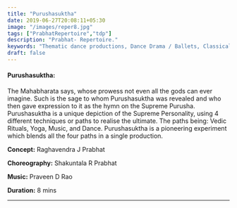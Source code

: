 ```yaml
---
title: "Purushasuktha"
date: 2019-06-27T20:08:11+05:30
image: "/images/reper8.jpg"
tags: ["PrabhatRepertoire","tdp"]
description: "Prabhat- Repertoire."
keywords: "Thematic dance productions, Dance Drama / Ballets, Classical dance sequences."
draft: false
---
```


#### **Purushasuktha:**

The Mahabharata says, whose prowess not even all the gods can ever imagine. Such is the sage to whom Purushasuktha was revealed and who then gave expression to it as the hymn on the Supreme Purusha. Purushasuktha is a unique depiction of the Supreme Personality, using 4 different techniques or paths to realise the ultimate. The paths being: Vedic Rituals, Yoga, Music, and Dance. Purushasuktha is a pioneering experiment which blends all the four paths in a single production.

**Concept:** Raghavendra J Prabhat

**Choreography:** Shakuntala R Prabhat

**Music:** Praveen D Rao

**Duration:** 8 mins

---